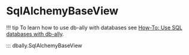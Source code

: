 # SqlAlchemyBaseView

!!! tip
    To learn how to use db-ally with databases see [How-To: Use SQL databases with db-ally](../../how-to/sql_views.md).


::: dbally.SqlAlchemyBaseView